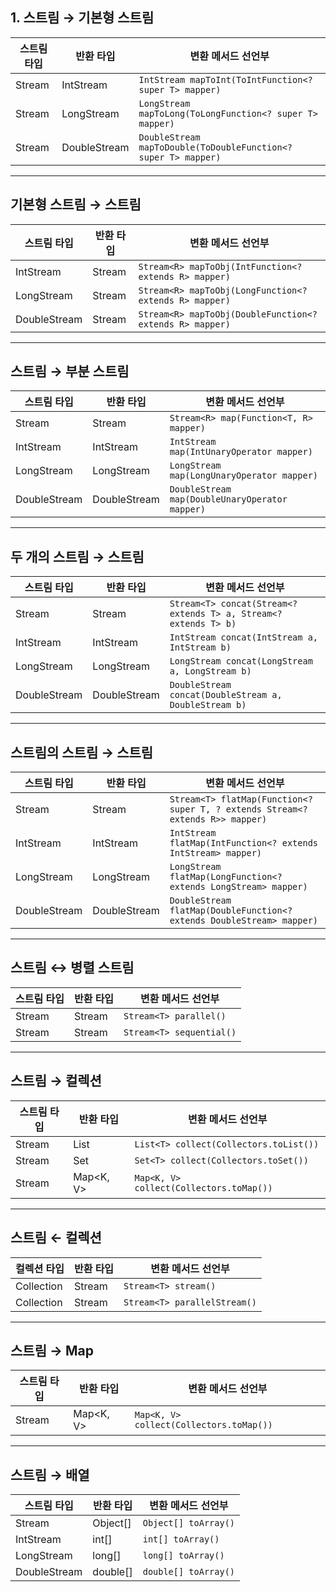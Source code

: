 ## 1. 스트림 → 기본형 스트림

| 스트림 타입 | 반환 타입   | 변환 메서드 선언부                                |
|------------|------------|--------------------------------------------------|
| Stream<T>  | IntStream  | `IntStream mapToInt(ToIntFunction<? super T> mapper)` |
| Stream<T>  | LongStream | `LongStream mapToLong(ToLongFunction<? super T> mapper)` |
| Stream<T>  | DoubleStream | `DoubleStream mapToDouble(ToDoubleFunction<? super T> mapper)` |

---

## 기본형 스트림 → 스트림

| 스트림 타입  | 반환 타입  | 변환 메서드 선언부                             |
|-------------|------------|---------------------------------------------|
| IntStream   | Stream<R>  | `Stream<R> mapToObj(IntFunction<? extends R> mapper)` |
| LongStream  | Stream<R>  | `Stream<R> mapToObj(LongFunction<? extends R> mapper)` |
| DoubleStream| Stream<R>  | `Stream<R> mapToObj(DoubleFunction<? extends R> mapper)` |

---

## 스트림 → 부분 스트림

| 스트림 타입 | 반환 타입  | 변환 메서드 선언부                       |
|------------|------------|----------------------------------------|
| Stream<T>  | Stream<R>  | `Stream<R> map(Function<T, R> mapper)`|
| IntStream  | IntStream  | `IntStream map(IntUnaryOperator mapper)` |
| LongStream | LongStream | `LongStream map(LongUnaryOperator mapper)` |
| DoubleStream | DoubleStream | `DoubleStream map(DoubleUnaryOperator mapper)` |

---

## 두 개의 스트림 → 스트림

| 스트림 타입 | 반환 타입 | 변환 메서드 선언부                                           |
|------------|-----------|------------------------------------------------------------|
| Stream<T>  | Stream<T> | `Stream<T> concat(Stream<? extends T> a, Stream<? extends T> b)` |
| IntStream  | IntStream | `IntStream concat(IntStream a, IntStream b)`               |
| LongStream | LongStream | `LongStream concat(LongStream a, LongStream b)`           |
| DoubleStream | DoubleStream | `DoubleStream concat(DoubleStream a, DoubleStream b)` |

---

## 스트림의 스트림 → 스트림

| 스트림 타입 | 반환 타입  | 변환 메서드 선언부                                               |
|------------|------------|---------------------------------------------------------------|
| Stream<T>  | Stream<T>  | `Stream<T> flatMap(Function<? super T, ? extends Stream<? extends R>> mapper)` |
| IntStream  | IntStream  | `IntStream flatMap(IntFunction<? extends IntStream> mapper)`   |
| LongStream | LongStream | `LongStream flatMap(LongFunction<? extends LongStream> mapper)` |
| DoubleStream | DoubleStream | `DoubleStream flatMap(DoubleFunction<? extends DoubleStream> mapper)` |

---

## 스트림 ↔ 병렬 스트림

| 스트림 타입 | 반환 타입  | 변환 메서드 선언부          |
|------------|------------|-------------------------|
| Stream<T>  | Stream<T>  | `Stream<T> parallel()`  |
| Stream<T>  | Stream<T>  | `Stream<T> sequential()`|

---

## 스트림 → 컬렉션

| 스트림 타입 | 반환 타입 | 변환 메서드 선언부                           |
|------------|-----------|------------------------------------------|
| Stream<T>  | List<T>   | `List<T> collect(Collectors.toList())`   |
| Stream<T>  | Set<T>    | `Set<T> collect(Collectors.toSet())`     |
| Stream<T>  | Map<K, V> | `Map<K, V> collect(Collectors.toMap())`  |

---

## 스트림 ← 컬렉션

| 컬렉션 타입 | 반환 타입  | 변환 메서드 선언부          |
|------------|------------|-------------------------|
| Collection | Stream<T>  | `Stream<T> stream()`    |
| Collection | Stream<T>  | `Stream<T> parallelStream()`|

---

## 스트림 → Map

| 스트림 타입 | 반환 타입 | 변환 메서드 선언부                  |
|------------|-----------|---------------------------------|
| Stream<T>  | Map<K, V> | `Map<K, V> collect(Collectors.toMap())` |

---

## 스트림 → 배열

| 스트림 타입 | 반환 타입 | 변환 메서드 선언부       |
|------------|-----------|----------------------|
| Stream<T>  | Object[]  | `Object[] toArray()` |
| IntStream  | int[]     | `int[] toArray()`    |
| LongStream | long[]    | `long[] toArray()`   |
| DoubleStream | double[] | `double[] toArray()`|
